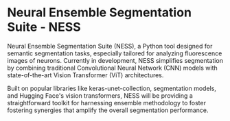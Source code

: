 # Neural Ensemble Segmentation Suite - NESS


Neural Ensemble Segmentation Suite (NESS), a Python tool designed for semantic segmentation tasks, especially tailored for analyzing fluorescence images of neurons. Currently in development, NESS simplifies segmentation by combining traditional Convolutional Neural Network (CNN) models with state-of-the-art Vision Transformer (ViT) architectures.

Built on popular libraries like keras-unet-collection, segmentation models, and Hugging Face's vision transformers, NESS will be providing a straightforward toolkit for harnessing ensemble methodology to foster fostering synergies that amplify the overall segmentation performance.
